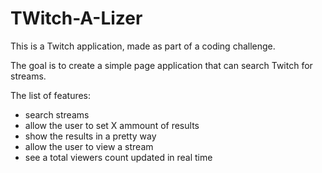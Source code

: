 # TWitch-A-Lizer

This is a Twitch application, made as part of a coding challenge.

The goal is to create a simple page application that can search Twitch for streams.

The list of features: 

* search streams
* allow the user to set X ammount of results
* show the results in a pretty way
* allow the user to view a stream
* see a total viewers count updated in real time